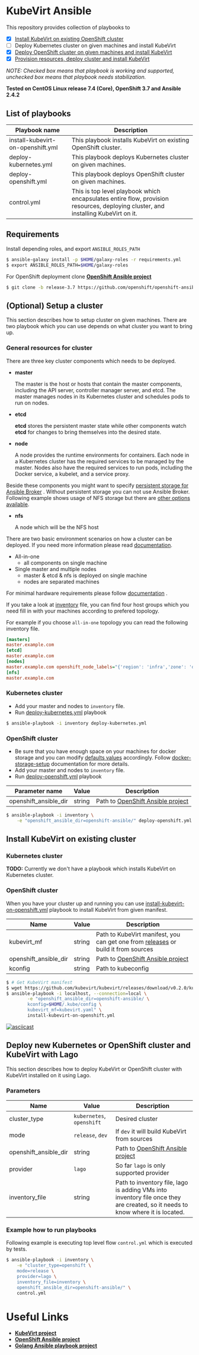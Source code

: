 # KubeVirt Ansible

This repository provides collection of playbooks to
- [x] [Install KubeVirt on existing OpenShift cluster](#install-kubevirt-on-existing-cluster)
- [ ] Deploy Kubernetes cluster on given machines and install KubeVirt
- [x] [Deploy OpenShift cluster on given machines and install KubeVirt](#deploy-kubernetes-or-openshift-and-kubevirt)
- [x] [Provision resources, deploy cluster and install KubeVirt](#deploy-new-kubernetes-or-openshift-cluster-and-kubevirt-with-lago)

*NOTE: Checked box means that playbook is working and supported, unchecked box means that playbook needs stabilization.*

**Tested on CentOS Linux release 7.4 (Core), OpenShift 3.7 and Ansible 2.4.2**

## List of playbooks

| Playbook name | Description |
| ------------- | ----------- |
| install-kubevirt-on-openshift.yml | This playbook installs KubeVirt on existing OpenShift cluster. |
| deploy-kubernetes.yml | This playbook deploys Kubernetes cluster on given machines. |
| deploy-openshift.yml | This playbook deploys OpenShift cluster on given machines. |
| control.yml | This is top level playbook which encapsulates entire flow, provision resources, deploying cluster, and installing KubeVirt on it. |

## Requirements

Install depending roles, and export `ANSIBLE_ROLES_PATH`

```bash
$ ansible-galaxy install -p $HOME/galaxy-roles -r requirements.yml
$ export ANSIBLE_ROLES_PATH=$HOME/galaxy-roles
```

For OpenShift deployment clone [**OpenShift Ansible project**][openshift-ansible-project]

```bash
$ git clone -b release-3.7 https://github.com/openshift/openshift-ansible
```

## (Optional) Setup a cluster

This section describes how to setup cluster on given machines. There are two
playbook which you can use depends on what cluster you want to bring up.


### General resources for cluster

There are three key cluster components which needs to be deployed.

* **master**

  The master is the host or hosts that contain the master components,
  including the API server, controller manager server, and etcd.
  The master manages nodes in its Kubernetes cluster and schedules pods
  to run on nodes.

* **etcd**

  **etcd** stores the persistent master state while other components watch
  **etcd** for changes to bring themselves into the desired state.

* **node**

  A node provides the runtime environments for containers.
  Each node in a Kubernetes cluster has the required services
  to be managed by the master. Nodes also have the required services
  to run pods, including the Docker service, a kubelet, and a service proxy.

Beside these components you might want to specify
[persistent storage for Ansible Broker](https://docs.openshift.org/latest/install_config/install/advanced_install.html#configuring-openshift-ansible-broker) .
Without persistent storage you can not use Ansible Broker.
Following example shows usage of NFS storage but there are
[other options available](https://docs.openshift.org/latest/install_config/persistent_storage/index.html#install-config-persistent-storage-index).

* **nfs**

  A node which will be the NFS host

There are two basic environment scenarios on how a cluster can be deployed.
If you need more information please read
[documentation](https://docs.openshift.org/latest/install_config/install/planning.html).

* All-in-one
  * all components on single machine
* Single master and multiple nodes
  * master & etcd & nfs is deployed on single machine
  * nodes are separated machines

For minimal hardware requirements please follow
[documentation](https://docs.openshift.org/latest/install_config/install/prerequisites.html) .

If you take a look at [inventory](./inventory) file, you can find four
host groups which you need fill in with your machines according to prefered
topology.

For example if you choose `all-in-one` topology you can read the following inventory file.

```ini
[masters]
master.example.com
[etcd]
master.example.com
[nodes]
master.example.com openshift_node_labels="{'region': 'infra','zone': 'default'}" openshift_schedulable=true
[nfs]
master.example.com
```

### Kubernetes cluster

- Add your master and nodes to `inventory` file.
- Run [deploy-kubernetes.yml](./deploy-kubernetes.yml) playbook

```bash
$ ansible-playbook -i inventory deploy-kubernetes.yml
```

### OpenShift cluster


- Be sure that you have enough space on your machines for docker storage and
you can modify [defaults values](docker-storage-setup-defaults) accordingly.
Follow [docker-storage-setup] documentation for more details.
- Add your master and nodes to `inventory` file.
- Run [deploy-openshift.yml](./deploy-openshift.yml) playbook

| Parameter name | Value | Description |
| -------------- | ----- | ----------- |
| openshift\_ansible\_dir | string | Path to [OpenShift Ansible project][openshift-ansible-project] |

```bash
$ ansible-playbook -i inventory \
    -e "openshift_ansible_dir=openshift-ansible/" deploy-openshift.yml
```

## Install KubeVirt on existing cluster

### Kubernetes cluster

**TODO:** Currently we don't have a playbook which installs KubeVirt on Kubernetes cluster.

### OpenShift cluster

When you have your cluster up and running you can use
[install-kubevirt-on-openshift.yml](./install-kubevirt-on-openshift.yml)
playbook to install KubeVirt from given manifest.

| Name             |  Value        | Description                            |
| ---------------- | ------------- | -------------------------------------- |
| kubevirt\_mf     | string | Path to KubeVirt manifest, you can get one from [releases](https://github.com/kubevirt/kubevirt/releases) or build it from sources |
| openshift\_ansible\_dir | string | Path to [OpenShift Ansible project][openshift-ansible-project] |
| kconfig | string | Path to kubeconfig |

```bash
$ # Get KubeVirt manifest
$ wget https://github.com/kubevirt/kubevirt/releases/download/v0.2.0/kubevirt.yaml
$ ansible-playbook -i localhost, --connection=local \
        -e "openshift_ansible_dir=openshift-ansible/ \
        kconfig=$HOME/.kube/config \
        kubevirt_mf=kubevirt.yaml" \
        install-kubevirt-on-openshift.yml
```

[![asciicast](https://asciinema.org/a/161278.png)](https://asciinema.org/a/161278)


## Deploy new Kubernetes or OpenShift cluster and KubeVirt with Lago

This section describes how to deploy KubeVirt or OpenShift cluster with KubeVirt installed on it using Lago.

### Parameters

| Name             |  Value        | Description                            |
| ---------------- | ------------- | -------------------------------------- |
| cluster\_type    | `kubernetes`, `openshift` | Desired cluster            |
| mode             | `release`, `dev` | If `dev` it will build KubeVirt from sources |
| openshift\_ansible\_dir | string | Path to [OpenShift Ansible project][openshift-ansible-project] |
| provider         | `lago` | So far `lago` is only supported provider |
| inventory\_file  | string | Path to inventory file, lago is adding VMs into inventory file once they are created, so it needs to know where it is located. |

### Example how to run playbooks

Following example is executing top level flow `control.yml` which is executed
by tests.

```bash
$ ansible-playbook -i inventory \
    -e "cluster_type=openshift \
    mode=release \
    provider=lago \
    inventory_file=inventory \
    openshift_ansible_dir=openshift-ansible/" \
    control.yml
```

# Useful Links
- [**KubeVirt project**](https://github.com/kubevirt/kubevirt)
- [**OpenShift Ansible project**][openshift-ansible-project]
- [**Golang Ansible playbook project**](https://github.com/jlund/ansible-go)

[docker-storage-setup]: https://docs.openshift.org/latest/install_config/install/host_preparation.html#configuring-docker-storage
[docker-storage-setup-defaults]: https://github.com/openshift/openshift-ansible-contrib/blob/master/roles/docker-storage-setup/defaults/main.yaml
[openshift-ansible-project]: https://github.com/openshift/openshift-ansible
